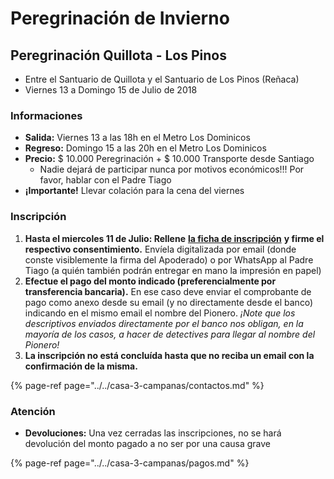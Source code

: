 # Peregrinación de Invierno

## Peregrinación Quillota - Los Pinos

* Entre el Santuario de Quillota y el Santuario de Los Pinos \(Reñaca\)
* Viernes 13 a Domingo 15 de Julio de 2018

### Informaciones

* **Salida:** Viernes 13 a las 18h en el Metro Los Dominicos
* **Regreso:** Domingo 15 a las 20h en el Metro Los Dominicos
* **Precio:** $ 10.000 Peregrinación + $ 10.000 Transporte desde Santiago
  * Nadie dejará de participar nunca por motivos económicos!!! Por favor, hablar con el Padre Tiago
* **¡Importante!** Llevar colación para la cena del viernes

### Inscripción

1. **Hasta el miercoles 11 de Julio: Rellene** [**la ficha de inscripción**](http://pentecostes.info/peregrinacion_pioneros_2018-07.pdf) **y firme el respectivo consentimiento.** Envíela digitalizada por email \(donde conste visiblemente la firma del Apoderado\) o por WhatsApp al Padre Tiago \(a quién también podrán entregar en mano la impresión en papel\)
2. **Efectue el pago del monto indicado \(preferencialmente por transferencia bancaria\).** En ese caso deve enviar el comprobante de pago como anexo desde su email \(y no directamente desde el banco\) indicando en el mismo email el nombre del Pionero. _¡Note que los descriptivos enviados directamente por el banco nos obligan, en la mayoría de los casos, a hacer de detectives para llegar al nombre del Pionero!_
3. **La inscripción no está concluída hasta que no reciba un email con la confirmación de la misma.**

{% page-ref page="../../casa-3-campanas/contactos.md" %}

### Atención

* **Devoluciones:** Una vez cerradas las inscripciones, no se hará devolución del monto pagado a no ser por una causa grave

{% page-ref page="../../casa-3-campanas/pagos.md" %}

